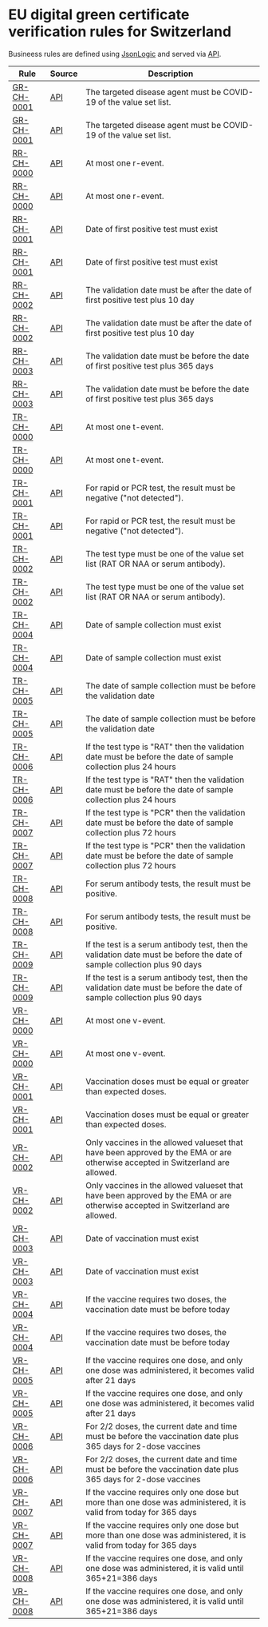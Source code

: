 # EU digital green certificate verification rules for Switzerland

Busineess rules are defined using [JsonLogic](https://jsonlogic.com) and served via [API](https://dgca-businessrule-service.ezdrav.si/rules/CH).

| Rule | Source | Description |
| ---- | ------ | ----------- |
| [GR-CH-0001](GR-CH-0001.json) | [API](https://dgca-businessrule-service.ezdrav.si/rules/CH/4d603a8887b1213d17325fbe8e5b68372c1fe26d6226af37cd0cfd8983216aac) | The targeted disease agent must be COVID-19 of the value set list. |
| [GR-CH-0001](GR-CH-0001.json) | [API](https://dgca-businessrule-service.ezdrav.si/rules/CH/425a5dcf7209501198543c6f91726b965e0bf60c7fbd1c9ec3eb0c3a92691652) | The targeted disease agent must be COVID-19 of the value set list. |
| [RR-CH-0000](RR-CH-0000.json) | [API](https://dgca-businessrule-service.ezdrav.si/rules/CH/25788485ab2a7034bdd82c4059240f6621704eb4be39582e768f66a2906f6d22) | At most one r-event. |
| [RR-CH-0000](RR-CH-0000.json) | [API](https://dgca-businessrule-service.ezdrav.si/rules/CH/cc5ddbddeb5311d3dbe9b41081f468d0e8a2ab262cd975f3bbd941f9a674dbd4) | At most one r-event. |
| [RR-CH-0001](RR-CH-0001.json) | [API](https://dgca-businessrule-service.ezdrav.si/rules/CH/390189e0c68921b4f70310e67d53be24daa197dda8a362ed229eb0bb4e2e2032) | Date of first positive test must exist |
| [RR-CH-0001](RR-CH-0001.json) | [API](https://dgca-businessrule-service.ezdrav.si/rules/CH/9d2d79fe790266fc287b2315333170288ce4506352fb00384bdc47d0ff8918e9) | Date of first positive test must exist |
| [RR-CH-0002](RR-CH-0002.json) | [API](https://dgca-businessrule-service.ezdrav.si/rules/CH/7f699f556e3f8301ac71548ef8e92318e6e46b0a381fc030df5c861baa33ace9) | The validation date must be after the date of first positive test plus 10 day |
| [RR-CH-0002](RR-CH-0002.json) | [API](https://dgca-businessrule-service.ezdrav.si/rules/CH/a9784e9a2e4745d43c26b6bbd0458d06ce2bfd60afffe6e3d32984d4e68f1040) | The validation date must be after the date of first positive test plus 10 day |
| [RR-CH-0003](RR-CH-0003.json) | [API](https://dgca-businessrule-service.ezdrav.si/rules/CH/b698b4dd403d2da7441d21063e237724225c4254c52bc8f92efce6ded9c5db0b) | The validation date must be before the date of first positive test plus 365 days |
| [RR-CH-0003](RR-CH-0003.json) | [API](https://dgca-businessrule-service.ezdrav.si/rules/CH/a622ce5a16335c3429f19141fda5f576a06cd0ac7d2193f0f2d69f9554f75587) | The validation date must be before the date of first positive test plus 365 days |
| [TR-CH-0000](TR-CH-0000.json) | [API](https://dgca-businessrule-service.ezdrav.si/rules/CH/cfa4788596ecbdbe6af0b3c08516ea443783a0a05dcd541c5e2c770de776c2bc) | At most one t-event. |
| [TR-CH-0000](TR-CH-0000.json) | [API](https://dgca-businessrule-service.ezdrav.si/rules/CH/6abf834fd201e21d530db30031106e743b58f7c6a0b00fe6a557980a67e19eb2) | At most one t-event. |
| [TR-CH-0001](TR-CH-0001.json) | [API](https://dgca-businessrule-service.ezdrav.si/rules/CH/81aef7d8d103df7b181322fbcb18ba9328e83df341aabb6f44472bed6e2e692b) | For rapid or PCR test, the result must be negative (\"not detected\"). |
| [TR-CH-0001](TR-CH-0001.json) | [API](https://dgca-businessrule-service.ezdrav.si/rules/CH/804c56f928c0a0c631e56d0db4f35dc20c8b12d8dcb8c58c4bcb40a8e2fff749) | For rapid or PCR test, the result must be negative (\"not detected\"). |
| [TR-CH-0002](TR-CH-0002.json) | [API](https://dgca-businessrule-service.ezdrav.si/rules/CH/215938922df830181d79da90358977d9510de198cf391d97a43461fcc68991b5) | The test type must be one of the value set list (RAT OR NAA or serum antibody). |
| [TR-CH-0002](TR-CH-0002.json) | [API](https://dgca-businessrule-service.ezdrav.si/rules/CH/006ae9d0c2cfacc938d3078805040afe02fd4c77c005831aca74f34a97434761) | The test type must be one of the value set list (RAT OR NAA or serum antibody). |
| [TR-CH-0004](TR-CH-0004.json) | [API](https://dgca-businessrule-service.ezdrav.si/rules/CH/d9cf6a61e0647e58f5c0e8eb2f4237d2585abf2569c650792795dd7ced40b595) | Date of sample collection must exist |
| [TR-CH-0004](TR-CH-0004.json) | [API](https://dgca-businessrule-service.ezdrav.si/rules/CH/278104854213d4b64b292f05e1194c90132f308cf2268518e9a8d6709f99c11f) | Date of sample collection must exist |
| [TR-CH-0005](TR-CH-0005.json) | [API](https://dgca-businessrule-service.ezdrav.si/rules/CH/9c99a9766e6f7b3f601885b742815e4722e78f126cac31c0e24626d35dacad0b) | The date of sample collection must be before the validation date |
| [TR-CH-0005](TR-CH-0005.json) | [API](https://dgca-businessrule-service.ezdrav.si/rules/CH/3693c6dcab073ac4e96c5fca870678a77a8ad8ee04b40a509d2bdf2b48826648) | The date of sample collection must be before the validation date |
| [TR-CH-0006](TR-CH-0006.json) | [API](https://dgca-businessrule-service.ezdrav.si/rules/CH/85148a1e3ff93490377e3f51ad0f28362b7b8d9a4708c439b192adaa4e00ed72) | If the test type is \"RAT\" then the validation date must be before the date of sample collection plus 24 hours |
| [TR-CH-0006](TR-CH-0006.json) | [API](https://dgca-businessrule-service.ezdrav.si/rules/CH/9b251b24b3b1b34e16b8e1d48797d4c09ff4fa13f437833cdd33abd379ba47e0) | If the test type is \"RAT\" then the validation date must be before the date of sample collection plus 24 hours |
| [TR-CH-0007](TR-CH-0007.json) | [API](https://dgca-businessrule-service.ezdrav.si/rules/CH/f84f342b99ff39bc90b8070bbfc21916b6cb34d40bfccc5e583d0f8072d90e24) | If the test type is \"PCR\" then the validation date must be before the date of sample collection plus 72 hours |
| [TR-CH-0007](TR-CH-0007.json) | [API](https://dgca-businessrule-service.ezdrav.si/rules/CH/2a071e26d46f25194726c7bb5ebed438443b47ec487677891d1c2ffcea9e6e11) | If the test type is \"PCR\" then the validation date must be before the date of sample collection plus 72 hours |
| [TR-CH-0008](TR-CH-0008.json) | [API](https://dgca-businessrule-service.ezdrav.si/rules/CH/a1a2340d1b6c8533ee604e8e0a72214d358a1c6e4730ad85c1871ef87758a5a6) | For serum antibody tests, the result must be positive. |
| [TR-CH-0008](TR-CH-0008.json) | [API](https://dgca-businessrule-service.ezdrav.si/rules/CH/ec174dcb2ad143dfc0102b5e49509b4237be3fcce6266c5ef61d5cd27e01fc40) | For serum antibody tests, the result must be positive. |
| [TR-CH-0009](TR-CH-0009.json) | [API](https://dgca-businessrule-service.ezdrav.si/rules/CH/2005d0c9970e7f1b269f5394bd2be8726c38f9522975784a16ed0c2257f71e66) | If the test is a serum antibody test, then the validation date must be before the date of sample collection plus 90 days |
| [TR-CH-0009](TR-CH-0009.json) | [API](https://dgca-businessrule-service.ezdrav.si/rules/CH/15dfa8870a23e0cdbd10f55172d792a8d97af3a16115159522d1c6c269e74a4b) | If the test is a serum antibody test, then the validation date must be before the date of sample collection plus 90 days |
| [VR-CH-0000](VR-CH-0000.json) | [API](https://dgca-businessrule-service.ezdrav.si/rules/CH/722fd06903f2bdde17395b19eaedeee30c72519d0aabea54397958d367874ed5) | At most one v-event. |
| [VR-CH-0000](VR-CH-0000.json) | [API](https://dgca-businessrule-service.ezdrav.si/rules/CH/12270158516bdc68e00ee312c727b013c0a9122ba0019a1584a44b41f17b8e4c) | At most one v-event. |
| [VR-CH-0001](VR-CH-0001.json) | [API](https://dgca-businessrule-service.ezdrav.si/rules/CH/dfdb122a902df59b4a8cee782d546ac201675171c5800864b55f05d5cad643eb) | Vaccination doses must be equal or greater than expected doses. |
| [VR-CH-0001](VR-CH-0001.json) | [API](https://dgca-businessrule-service.ezdrav.si/rules/CH/35ffdff47d5bb7ad05ea98886bb1640f94c66be33ad5f994c2108f98753f2ae0) | Vaccination doses must be equal or greater than expected doses. |
| [VR-CH-0002](VR-CH-0002.json) | [API](https://dgca-businessrule-service.ezdrav.si/rules/CH/594ada1c678d51b8c9571fa583a64b85d7a87a007628e4fb2d83652bcc886921) | Only vaccines in the allowed valueset that have been approved by the EMA or are otherwise accepted in Switzerland are allowed. |
| [VR-CH-0002](VR-CH-0002.json) | [API](https://dgca-businessrule-service.ezdrav.si/rules/CH/62e5375e35faa28fdc1039070627920db051aaaa51060fc10e2f00d40f9f7032) | Only vaccines in the allowed valueset that have been approved by the EMA or are otherwise accepted in Switzerland are allowed. |
| [VR-CH-0003](VR-CH-0003.json) | [API](https://dgca-businessrule-service.ezdrav.si/rules/CH/56a67988051a5bbf6f55da4340f630b84fc3a692ab3ac910685b98508ebd0b45) | Date of vaccination must exist |
| [VR-CH-0003](VR-CH-0003.json) | [API](https://dgca-businessrule-service.ezdrav.si/rules/CH/3d1069125cf89da8eac0c011f64fe8d995e0bfb6e75f8ddd026752523ba55ada) | Date of vaccination must exist |
| [VR-CH-0004](VR-CH-0004.json) | [API](https://dgca-businessrule-service.ezdrav.si/rules/CH/1dc95cdfd0a053c20ea2ba9c145281eb2cd7f02ff876e8ff5918bb845570ddb4) | If the vaccine requires two doses, the vaccination date must be before today |
| [VR-CH-0004](VR-CH-0004.json) | [API](https://dgca-businessrule-service.ezdrav.si/rules/CH/504b4612695ca40aa19224e3be5614a50908aa676f050f69235b30cdc1b5ec30) | If the vaccine requires two doses, the vaccination date must be before today |
| [VR-CH-0005](VR-CH-0005.json) | [API](https://dgca-businessrule-service.ezdrav.si/rules/CH/e5b9f55a8ee0af69a64008435336f35bf7538190196504a437b94e1b53520002) | If the vaccine requires one dose, and only one dose was administered, it becomes valid after 21 days |
| [VR-CH-0005](VR-CH-0005.json) | [API](https://dgca-businessrule-service.ezdrav.si/rules/CH/a4d4b1cbbe4d2ea8b82858bc5ab8c1c7703e7772f459b67ec4542b2ccaf806b1) | If the vaccine requires one dose, and only one dose was administered, it becomes valid after 21 days |
| [VR-CH-0006](VR-CH-0006.json) | [API](https://dgca-businessrule-service.ezdrav.si/rules/CH/f3958bcdc80b5fcba9009666d03472c655adf2e70a8f487e2b2e0de296163165) | For 2/2 doses, the current date and time must be before the vaccination date plus 365 days for 2-dose vaccines |
| [VR-CH-0006](VR-CH-0006.json) | [API](https://dgca-businessrule-service.ezdrav.si/rules/CH/2120b9f5b4d550791d7b8bcf42f3f6590e2f44a764e358fdc45d61b0a4d018ff) | For 2/2 doses, the current date and time must be before the vaccination date plus 365 days for 2-dose vaccines |
| [VR-CH-0007](VR-CH-0007.json) | [API](https://dgca-businessrule-service.ezdrav.si/rules/CH/15fccce0a83bb57716300dffbbaf837b112125c0f24d13d5a5ec18868529e9e1) | If the vaccine requires only one dose but more than one dose was administered, it is valid from today for 365 days |
| [VR-CH-0007](VR-CH-0007.json) | [API](https://dgca-businessrule-service.ezdrav.si/rules/CH/6d420b7ad67afe7d95d4ff0b4046325108a175845f36bfa32d81a107ae2fb9c4) | If the vaccine requires only one dose but more than one dose was administered, it is valid from today for 365 days |
| [VR-CH-0008](VR-CH-0008.json) | [API](https://dgca-businessrule-service.ezdrav.si/rules/CH/16d5f86cfe3558fb8f398f6f01057f4353a8ad7438bd2e2dd62c31e1cc2216ad) | If the vaccine requires one dose, and only one dose was administered, it is valid until 365+21=386 days |
| [VR-CH-0008](VR-CH-0008.json) | [API](https://dgca-businessrule-service.ezdrav.si/rules/CH/7674f69cc826f06fa74e607235928c89a0e48d14158e98928d425a54c0e2d89d) | If the vaccine requires one dose, and only one dose was administered, it is valid until 365+21=386 days |
